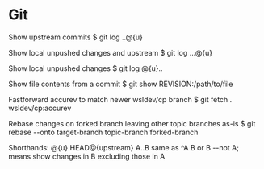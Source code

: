 # Git

Show upstream commits
  $ git log ..@{u}

Show local unpushed changes and upstream
  $ git log ...@{u}

Show local unpushed changes
  $ git log @{u}..

Show file contents from a commit
  $ git show REVISION:/path/to/file

Fastforward accurev to match newer wsldev/cp branch
  $ git fetch . wsldev/cp:accurev

Rebase changes on forked branch leaving other topic branches as-is
  $ git rebase --onto target-branch topic-branch forked-branch

Shorthands:
  @{u} HEAD@{upstream}
  A..B same as ^A B or B --not A; means show changes in B excluding those in A
